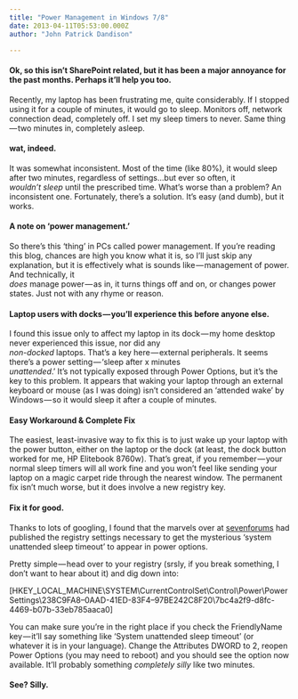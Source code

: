 ```yaml
---
title: "Power Management in Windows 7/8"
date: 2013-04-11T05:53:00.000Z
author: "John Patrick Dandison"

---
```


#### Ok, so this isn’t SharePoint related, but it has been a major annoyance for the past months. Perhaps it’ll help you too.

Recently, my laptop has been frustrating me, quite considerably. If I stopped using it for a couple of minutes, it would go to sleep. Monitors off, network connection dead, completely off. I set my sleep timers to never. Same thing — two minutes in, completely asleep.

#### wat, indeed.

It was somewhat inconsistent. Most of the time (like 80%), it would sleep after two minutes, regardless of settings…but ever so often, it  
_wouldn’t sleep_ until the prescribed time. What’s worse than a problem? An inconsistent one. Fortunately, there’s a solution. It’s easy (and dumb), but it works.

#### A note on ‘power management.’

So there’s this ‘thing’ in PCs called power management. If you’re reading this blog, chances are high you know what it is, so I’ll just skip any explanation, but it is effectively what is sounds like — management of power. And technically, it  
_does_ manage power — as in, it turns things off and on, or changes power states. Just not with any rhyme or reason.

#### Laptop users with docks — you’ll experience this before anyone else.

I found this issue only to affect my laptop in its dock — my home desktop never experienced this issue, nor did any  
_non-docked_ laptops. That’s a key here — external peripherals. It seems there’s a power setting — ‘sleep after x minutes  
_unattended_.’ It’s not typically exposed through Power Options, but it’s the key to this problem. It appears that waking your laptop through an external keyboard or mouse (as I was doing) isn’t considered an ‘attended wake’ by Windows — so it would sleep it after a couple of minutes.

#### Easy Workaround &amp; Complete Fix

The easiest, least-invasive way to fix this is to just wake up your laptop with the power button, either on the laptop or the dock (at least, the dock button worked for me, HP Elitebook 8760w). That’s great, if you remember — your normal sleep timers will all work fine and you won’t feel like sending your laptop on a magic carpet ride through the nearest window. The permanent fix isn’t much worse, but it does involve a new registry key.

#### Fix it for good.

Thanks to lots of googling, I found that the marvels over at [sevenforums](http://www.sevenforums.com/tutorials/246364-power-options-add-system-unattended-sleep-timeout.html) had published the registry settings necessary to get the mysterious ‘system unattended sleep timeout’ to appear in power options.

Pretty simple — head over to your registry (srsly, if you break something, I don’t want to hear about it) and dig down into:

[HKEY_LOCAL_MACHINE\SYSTEM\CurrentControlSet\Control\Power\PowerSettings\238C9FA8–0AAD-41ED-83F4–97BE242C8F20\7bc4a2f9-d8fc-4469-b07b-33eb785aaca0]

You can make sure you’re in the right place if you check the FriendlyName key — it’ll say something like ‘System unattended sleep timeout’ (or whatever it is in your language). Change the Attributes DWORD to 2, reopen Power Options (you may need to reboot) and you should see the option now available. It’ll probably something _completely silly_ like two minutes.

#### See? Silly.
